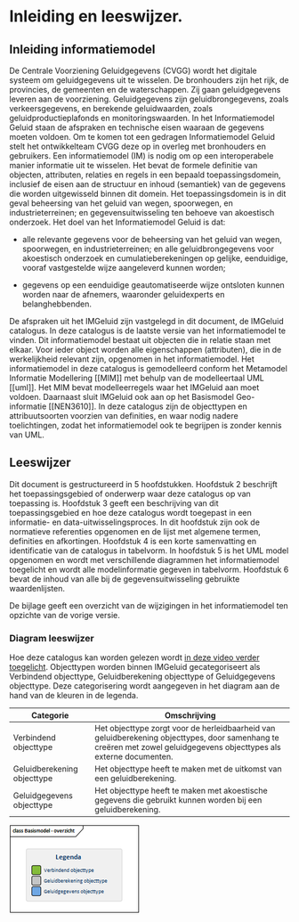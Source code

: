 Inleiding en leeswijzer.
==========================

Inleiding informatiemodel
-------------------------------

De Centrale Voorziening Geluidgegevens (CVGG) wordt het digitale systeem om
geluidgegevens uit te wisselen. De bronhouders zijn het rijk, de provincies, de
gemeenten en de waterschappen. Zij gaan geluidgegevens leveren aan de
voorziening. Geluidgegevens zijn geluidbrongegevens, zoals verkeersgegevens, en
berekende geluidwaarden, zoals geluidproductieplafonds en
monitoringswaarden. In het Informatiemodel Geluid staan de afspraken en technische
eisen waaraan de gegevens moeten voldoen. Om te komen
tot een gedragen Informatiemodel Geluid stelt het ontwikkelteam CVGG deze op in
overleg met bronhouders en gebruikers. Een informatiemodel (IM) is nodig om op
een interoperabele manier informatie uit te wisselen. Het bevat de formele
definitie van objecten, attributen, relaties en regels in een bepaald
toepassingsdomein, inclusief de eisen aan de structuur en inhoud (semantiek) van
de gegevens die worden uitgewisseld binnen dit domein. Het toepassingsdomein is
in dit geval beheersing van het geluid van wegen, spoorwegen, en
industrieterreinen; en gegevensuitwisseling ten behoeve van akoestisch
onderzoek. Het doel van het Informatiemodel Geluid is dat:

-   alle relevante gegevens voor de beheersing van het geluid van wegen,
    spoorwegen, en industrieterreinen; en alle geluidbrongegevens voor
    akoestisch onderzoek en cumulatieberekeningen op gelijke, eenduidige, vooraf
    vastgestelde wijze aangeleverd kunnen worden;

-   gegevens op een eenduidige geautomatiseerde wijze ontsloten kunnen worden
    naar de afnemers, waaronder geluidexperts en belanghebbenden.

De afspraken uit het IMGeluid zijn vastgelegd in dit document, de IMGeluid
catalogus. In deze catalogus is de laatste versie van het informatiemodel te
vinden. Dit informatiemodel bestaat uit objecten die in relatie staan met
elkaar. Voor ieder object worden alle eigenschappen (attributen), die in de
werkelijkheid relevant zijn, opgenomen in het informatiemodel. Het
informatiemodel in deze catalogus is gemodelleerd conform het Metamodel
Informatie Modellering [[MIM]] met behulp van de modelleertaal UML [[uml]]. Het
MIM bevat modelleerregels waar het IMGeluid aan moet voldoen. Daarnaast sluit IMGeluid ook aan op het Basismodel Geo-informatie [[NEN3610]]. In deze catalogus zijn de objecttypen en attribuutsoorten
voorzien van definities, en waar nodig nadere toelichtingen, zodat het
informatiemodel ook te begrijpen is zonder kennis van UML.

Leeswijzer
----------------

Dit document is gestructureerd in 5 hoofdstukken. Hoofdstuk 2
beschrijft het toepassingsgebied of onderwerp waar deze catalogus op van
toepassing is. Hoofdstuk 3 geeft een beschrijving van dit
toepassingsgebied en hoe deze catalogus wordt toegepast in een
informatie- en data-uitwisselingsproces. In dit hoofdstuk zijn ook de normatieve
referenties opgenomen en de lijst met algemene termen, definities en
afkortingen. Hoofdstuk 4 is een korte samenvatting en identificatie van de
catalogus in tabelvorm. In hoofdstuk 5 is het UML model opgenomen en
wordt met verschillende diagrammen het informatiemodel toegelicht en wordt alle
modelinformatie gegeven in tabelvorm. Hoofdstuk 6 bevat de inhoud van alle bij de gegevensuitwisseling gebruikte waardenlijsten.

De bijlage geeft een overzicht van de wijzigingen in het informatiemodel ten opzichte van de vorige versie. 

### Diagram leeswijzer

Hoe deze catalogus kan worden gelezen wordt [in deze video verder toegelicht](https://www.youtube.com/watch?v=2UiJ38_QdRU). 
Objecttypen worden binnen IMGeluid gecategoriseert als Verbindend objecttype, Geluidberekening objecttype of Geluidgegevens objecttype. Deze categorisering wordt aangegeven in het diagram aan de hand van de kleuren in de legenda. 

| Categorie              | Omschrijving                                                                                                                                                             |
|-----------------------------|-----------------------------------------------------------------------------------------------------------------------------------------------------------------------|
| Verbindend objecttype   | Het objecttype zorgt voor de herleidbaarheid van geluidberekening objecttypes, door samenhang te creëren met zowel geluidgegevens objecttypes als externe documenten. |
| Geluidberekening objecttype | Het objecttype heeft te maken met de uitkomst van een geluidberekening.                                                                                               |
| Geluidgegevens objecttype   | Het objecttype heeft te maken met akoestische gegevens die gebruikt kunnen worden bij een geluidberekening.                                                           |

![Legenda](https://github.com/Geonovum/IMG/blob/gh-pages/media/Legenda.png "Legenda IMGeluid")
